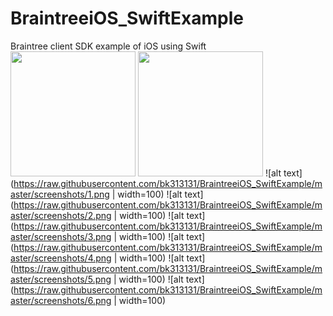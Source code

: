 # BraintreeiOS_SwiftExample
Braintree client SDK example of iOS using Swift<br>
<img src="https://raw.githubusercontent.com/bk313131/BraintreeiOS_SwiftExample/master/screenshots/1.png" width="200">
<img src="https://raw.githubusercontent.com/bk313131/BraintreeiOS_SwiftExample/master/screenshots/2.png" width="200">
![alt text](https://raw.githubusercontent.com/bk313131/BraintreeiOS_SwiftExample/master/screenshots/1.png | width=100)
![alt text](https://raw.githubusercontent.com/bk313131/BraintreeiOS_SwiftExample/master/screenshots/2.png | width=100)
![alt text](https://raw.githubusercontent.com/bk313131/BraintreeiOS_SwiftExample/master/screenshots/3.png | width=100)
![alt text](https://raw.githubusercontent.com/bk313131/BraintreeiOS_SwiftExample/master/screenshots/4.png | width=100)
![alt text](https://raw.githubusercontent.com/bk313131/BraintreeiOS_SwiftExample/master/screenshots/5.png | width=100)
![alt text](https://raw.githubusercontent.com/bk313131/BraintreeiOS_SwiftExample/master/screenshots/6.png | width=100)
